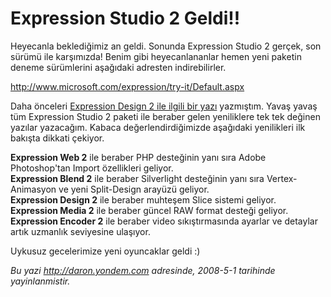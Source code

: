 # Expression Studio 2 Geldi!!
Heyecanla beklediğimiz an geldi. Sonunda Expression Studio 2 gerçek, son
sürümü ile karşımızda! Benim gibi heyecanlananlar hemen yeni paketin
deneme sürümlerini aşağıdaki adresten indirebilirler.

<http://www.microsoft.com/expression/try-it/Default.aspx>

Daha önceleri [Expression Design 2 ile ilgili bir
yazı](http://daron.yondem.com/tr/post/eb52af92-3369-4e26-a519-61fc18518097)
yazmıştım. Yavaş yavaş tüm Expression Studio 2 paketi ile beraber gelen
yeniliklere tek tek değinen yazılar yazacağım. Kabaca
değerlendirdiğimizde aşağıdaki yenilikleri ilk bakışta dikkati çekiyor.

**Expression Web 2** ile beraber PHP desteğinin yanı sıra Adobe
Photoshop'tan Import özellikleri geliyor.\
 **Expression Blend 2** ile beraber Silverlight desteğinin yanı sıra
Vertex-Animasyon ve yeni Split-Design arayüzü geliyor.\
 **Expression Design 2** ile beraber muhteşem Slice sistemi geliyor.\
 **Expression Media 2** ile beraber güncel RAW format desteği geliyor.\
 **Expression Encoder 2** ile beraber video sıkıştırmasında ayarlar ve
detaylar artık uzmanlık seviyesine ulaşıyor.

Uykusuz gecelerimize yeni oyuncaklar geldi :)



*Bu yazi http://daron.yondem.com adresinde, 2008-5-1 tarihinde yayinlanmistir.*
